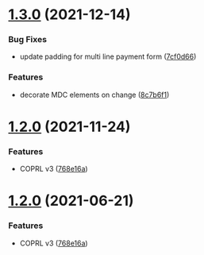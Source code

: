 # [1.3.0](https://github.com/evvnt/stripe_presenter_plugin/compare/v1.2.0...v1.3.0) (2021-12-14)


### Bug Fixes

* update padding for multi line payment form ([7cf0d66](https://github.com/evvnt/stripe_presenter_plugin/commit/7cf0d6630d0eefef9806b76010b3b91df5cbecc2))


### Features

* decorate MDC elements on change ([8c7b6f1](https://github.com/evvnt/stripe_presenter_plugin/commit/8c7b6f1e4b7be04bc55cdfbda0057b7607c6d6d3))

# [1.2.0](https://github.com/mynorth/stripe_presenter_plugin/compare/v1.1.0...v1.2.0) (2021-11-24)


### Features

* COPRL v3 ([768e16a](https://github.com/mynorth/stripe_presenter_plugin/commit/768e16acfae4fb3a65c79cef68df97d73c4b083d))

# [1.2.0](https://github.com/evvnt/stripe_presenter_plugin/compare/v1.1.0...v1.2.0) (2021-06-21)


### Features

* COPRL v3 ([768e16a](https://github.com/evvnt/stripe_presenter_plugin/commit/768e16acfae4fb3a65c79cef68df97d73c4b083d))
